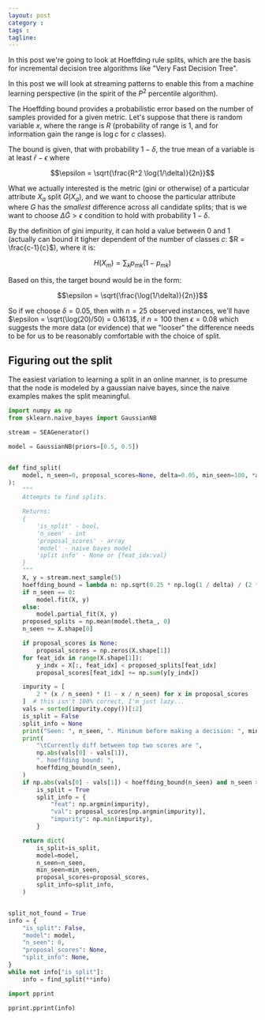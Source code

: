 ```yaml
---
layout: post
category : 
tags : 
tagline: 
---
```


In this post we're going to look at Hoeffding rule splits, which are the basis for incremental decision tree algorithms like "Very Fast Decision Tree". 

In this post we will look at streaming patterns to enable this from a machine learning perspective (in the spirit of the $P^2$ percentile algorithm).

The Hoeffding bound provides a probabilistic error based on the number of samples provided for a given metric. Let's suppose that there is random variable $x$, where the range is $R$ (probability of range is 1, and for information gain the range is $\log c$ for $c$ classes).


The bound is given, that with probability $1-\delta$, the true mean of a variable is at least $\bar{r} - \epsilon$ where 

$$\epsilon = \sqrt{\frac{R^2 \log(1/\delta)}{2n}}$$

What we actually interested is the metric (gini or otherwise) of a particular attribute $X_a$ split $G(X_a)$, and we want to choose the particular attribute where $G$ has the _smallest_ difference across all candidate splits; that is we want to choose $\Delta \bar{G} > \epsilon$ condition to hold with probability $1-\delta$. 

By the definition of gini impurity, it can hold a value between $0$ and $1$ (actually can bound it tigher dependent of the number of classes $c$: $R = \frac{c-1}{c}$), where it is:

$$H(X_m) = \sum_{k} p_{mk} ( 1- p_{mk})$$

Based on this, the target bound would be in the form:

$$\epsilon = \sqrt{\frac{\log(1/\delta)}{2n}}$$

So if we choose $\delta = 0.05$, then with $n = 25$ observed instances, we'll have $\epsilon = \sqrt(\log(20)/50) = 0.1613$, if $n = 100$ then $\epsilon = 0.08$ which suggests the more data (or evidence) that we "looser" the difference needs to be for us to be reasonably comfortable with the choice of split. 

Figuring out the split
----------------------

The easiest variation to learning a split in an online manner, is to presume that the node is modeled by a gaussian naive bayes, since the naive examples makes the split meaningful. 

```py
import numpy as np
from sklearn.naive_bayes import GaussianNB

stream = SEAGenerator()

model = GaussianNB(priors=[0.5, 0.5])


def find_split(
    model, n_seen=0, proposal_scores=None, delta=0.05, min_seen=100, *args, **kwargs
):
    """
    Attempts to find splits.

    Returns:
    {
        'is_split' - bool,
        'n_seen' - int
        'proposal_scores' - array
        'model' - naive bayes model
        'split info' - None or {feat_idx:val}
    }
    """
    X, y = stream.next_sample(5)
    hoeffding_bound = lambda n: np.sqrt(0.25 * np.log(1 / delta) / (2 * n))
    if n_seen == 0:
        model.fit(X, y)
    else:
        model.partial_fit(X, y)
    proposed_splits = np.mean(model.theta_, 0)
    n_seen += X.shape[0]

    if proposal_scores is None:
        proposal_scores = np.zeros(X.shape[1])
    for feat_idx in range(X.shape[1]):
        y_indx = X[:, feat_idx] < proposed_splits[feat_idx]
        proposal_scores[feat_idx] += np.sum(y[y_indx])

    impurity = [
        2 * (x / n_seen) * (1 - x / n_seen) for x in proposal_scores
    ]  # this isn't 100% correct, I'm just lazy...
    vals = sorted(impurity.copy())[:2]
    is_split = False
    split_info = None
    print("Seen: ", n_seen, ". Minimum before making a decision: ", min_seen)
    print(
        "\tCurrently diff between top two scores are ",
        np.abs(vals[0] - vals[1]),
        ". hoeffding bound: ",
        hoeffding_bound(n_seen),
    )
    if np.abs(vals[0] - vals[1]) < hoeffding_bound(n_seen) and n_seen >= min_seen:
        is_split = True
        split_info = {
            "feat": np.argmin(impurity),
            "val": proposal_scores[np.argmin(impurity)],
            "impurity": np.min(impurity),
        }

    return dict(
        is_split=is_split,
        model=model,
        n_seen=n_seen,
        min_seen=min_seen,
        proposal_scores=proposal_scores,
        split_info=split_info,
    )


split_not_found = True
info = {
    "is_split": False,
    "model": model,
    "n_seen": 0,
    "proposal_scores": None,
    "split_info": None,
}
while not info["is_split"]:
    info = find_split(**info)

import pprint

pprint.pprint(info)


```
